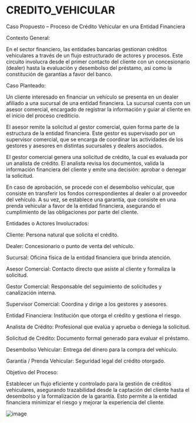 # CREDITO_VEHICULAR
Caso Propuesto – Proceso de Crédito Vehicular en una Entidad Financiera 

Contexto General: 

En el sector financiero, las entidades bancarias gestionan créditos vehiculares a través de un flujo estructurado de actores y procesos. Este circuito involucra desde el primer contacto del cliente con un concesionario (dealer) hasta la evaluación y desembolso del préstamo, así como la constitución de garantías a favor del banco. 

  

Caso Planteado: 

Un cliente interesado en financiar un vehículo se presenta en un dealer afiliado a una sucursal de una entidad financiera. La sucursal cuenta con un asesor comercial, encargado de registrar la información y guiar al cliente en el inicio del proceso crediticio. 


El asesor remite la solicitud al gestor comercial, quien forma parte de la estructura de la entidad financiera. Este gestor es supervisado por un supervisor comercial, que se encarga de coordinar las actividades de los gestores y asesores en distintas sucursales y dealers asociados. 


El gestor comercial genera una solicitud de crédito, la cual es evaluada por un analista de crédito. El analista revisa los documentos, valida la información financiera del cliente y emite una decisión: aprobar o denegar la solicitud. 


En caso de aprobación, se procede con el desembolso vehicular, que consiste en transferir los fondos correspondientes al dealer o al proveedor del vehículo. A su vez, se establece una garantía, que consiste en una prenda vehicular a favor de la entidad financiera, asegurando el cumplimiento de las obligaciones por parte del cliente. 


Entidades o Actores Involucrados: 

Cliente: Persona natural que solicita el crédito. 


Dealer: Concesionario o punto de venta del vehículo. 


Sucursal: Oficina física de la entidad financiera que brinda atención. 


Asesor Comercial: Contacto directo que asiste al cliente y formaliza la solicitud. 
  

Gestor Comercial: Responsable del seguimiento de solicitudes y canalización interna. 


Supervisor Comercial: Coordina y dirige a los gestores y asesores. 


Entidad Financiera: Institución que otorga el crédito y gestiona el riesgo. 


Analista de Crédito: Profesional que evalúa y aprueba o deniega la solicitud. 


Solicitud de Crédito: Documento formal generado para evaluar el préstamo. 


Desembolso Vehicular: Entrega del dinero para la compra del vehículo. 


Garantía / Prenda Vehicular: Seguridad legal del crédito otorgado. 

 
Objetivo del Proceso: 

Establecer un flujo eficiente y controlado para la gestión de créditos vehiculares, asegurando trazabilidad desde la captación del cliente hasta el desembolso y la formalización de la garantía. Esto permite a la entidad financiera minimizar el riesgo y mejorar la experiencia del cliente. 

![image](https://github.com/user-attachments/assets/90494953-ff9b-4581-8560-92cda9506b48)

